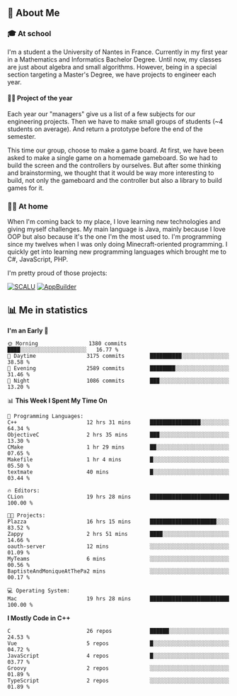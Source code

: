 ## 👀 About Me

### 🎓 At school

I'm a student a the University of Nantes in France. Currently in my first year in a Mathematics and Informatics Bachelor Degree. Until now, my classes are just about algebra and small algorithms. However, being in a special section targeting a Master's Degree, we have projects to engineer each year. 

#### 🔧🔬 Project of the year

Each year our "managers" give us a list of a few subjects for our engineering projects. Then we have to make small groups of students (~4 students on average). And return a prototype before the end of the semester.

This time our group, choose to make a game board. At first, we have been asked to make a single game on a homemade gameboard. So we had to build the screen and the controllers by ourselves. 
But after some thinking and brainstorming, we thought that it would be way more interesting to build, not only the gameboard and the controller but also a library to build games for it.

### 👨‍💻 At home

When I'm coming back to my place, I love learning new technologies and giving myself challenges. My main language is Java, mainly because I love OOP but also because it's the one I'm the most used to. I'm programming since my twelves when I was only doing Minecraft-oriented programming.  I quickly get into learning new programming languages which brought me to C#, JavaScript, PHP. 

I'm pretty proud of those projects:

[![SCALU](https://github-readme-stats.vercel.app/api/pin?username=renardfute&repo=SCALU)](https://github.com/renardfute/scalu)
[![AppBuilder](https://github-readme-stats.vercel.app/api/pin?username=pulsedev2&repo=AppBuilder)](https://github.com/pulsedev2/AppBuilder)

## 📊 Me in statistics
<!--START_SECTION:waka-->
**I'm an Early 🐤** 

```text
🌞 Morning                1380 commits        ████░░░░░░░░░░░░░░░░░░░░░   16.77 % 
🌆 Daytime                3175 commits        ██████████░░░░░░░░░░░░░░░   38.58 % 
🌃 Evening                2589 commits        ████████░░░░░░░░░░░░░░░░░   31.46 % 
🌙 Night                  1086 commits        ███░░░░░░░░░░░░░░░░░░░░░░   13.20 % 
```


📊 **This Week I Spent My Time On** 

```text
💬 Programming Languages: 
C++                      12 hrs 31 mins      ████████████████░░░░░░░░░   64.34 % 
ObjectiveC               2 hrs 35 mins       ███░░░░░░░░░░░░░░░░░░░░░░   13.30 % 
CMake                    1 hr 29 mins        ██░░░░░░░░░░░░░░░░░░░░░░░   07.65 % 
Makefile                 1 hr 4 mins         █░░░░░░░░░░░░░░░░░░░░░░░░   05.50 % 
textmate                 40 mins             █░░░░░░░░░░░░░░░░░░░░░░░░   03.44 % 

🔥 Editors: 
CLion                    19 hrs 28 mins      █████████████████████████   100.00 % 

🐱‍💻 Projects: 
Plazza                   16 hrs 15 mins      █████████████████████░░░░   83.52 % 
Zappy                    2 hrs 51 mins       ████░░░░░░░░░░░░░░░░░░░░░   14.66 % 
oauth-server             12 mins             ░░░░░░░░░░░░░░░░░░░░░░░░░   01.09 % 
MyTeams                  6 mins              ░░░░░░░░░░░░░░░░░░░░░░░░░   00.56 % 
BaptisteAndMoniqueAtThePa2 mins              ░░░░░░░░░░░░░░░░░░░░░░░░░   00.17 % 

💻 Operating System: 
Mac                      19 hrs 28 mins      █████████████████████████   100.00 % 
```

**I Mostly Code in C++** 

```text
C                        26 repos            ██████░░░░░░░░░░░░░░░░░░░   24.53 % 
Vue                      5 repos             █░░░░░░░░░░░░░░░░░░░░░░░░   04.72 % 
JavaScript               4 repos             █░░░░░░░░░░░░░░░░░░░░░░░░   03.77 % 
Groovy                   2 repos             ░░░░░░░░░░░░░░░░░░░░░░░░░   01.89 % 
TypeScript               2 repos             ░░░░░░░░░░░░░░░░░░░░░░░░░   01.89 % 
```




<!--END_SECTION:waka-->
